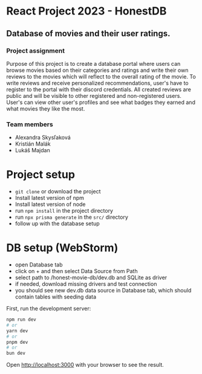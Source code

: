 # React Project 2023 - HonestDB

## Database of movies and their user ratings.

### Project assignment

Purpose of this project is to create a database portal where users can 
browse movies based on their categories and ratings and write their
own reviews to the movies which will reflect to the overall rating of the 
movie. To write reviews and receive personalized recommendations, user's 
have to register to the portal with their discord credentials. All created
reviews are public and will be visible to other registered and non-registered
users. User's can view other user's profiles and see what badges they earned
and what movies they like the most. 

### Team members

* Alexandra Skysľaková
* Kristián Malák
* Lukáš Majdan

# Project setup

* ```git clone``` or download the project
* Install latest version of npm
* Install latest version of node
* run ```npm install``` in the project directory
* run ```npx prisma generate``` in the ```src/``` directory
* follow up with the database setup

# DB setup (WebStorm)
* open Database tab
* click on + and then select Data Source from Path
* select path to /honest-movie-db/dev.db and SQLite as driver
* if needed, download missing drivers and test connection
* you should see new dev.db data source in Database tab, which should contain tables with seeding data

First, run the development server:

```bash
npm run dev
# or
yarn dev
# or
pnpm dev
# or
bun dev
```

Open [http://localhost:3000](http://localhost:3000) with your browser to see the result.
